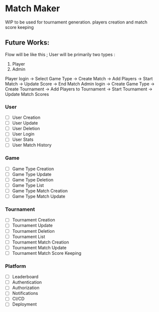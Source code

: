 # Match Maker

WIP to be used for tournament generation. players creation and match score keeping

## Future Works:

Flow will be like this ;
User will be primarily two types : 
1. Player
2. Admin

Player login -> Select Game Type -> Create Match -> Add Players -> Start Match -> Update Score -> End Match
Admin login -> Create Game Type -> Create Tournament -> Add Players to Tournament -> Start Tournament -> Update Match Scores 

### User
- [ ] User Creation
- [ ] User Update
- [ ] User Deletion
- [ ] User Login
- [ ] User Stats
- [ ] User Match History

### Game
- [ ] Game Type Creation
- [ ] Game Type Update
- [ ] Game Type Deletion
- [ ] Game Type List
- [ ] Game Type Match Creation
- [ ] Game Type Match Update

### Tournament
- [ ] Tournament Creation
- [ ] Tournament Update
- [ ] Tournament Deletion
- [ ] Tournament List
- [ ] Tournament Match Creation
- [ ] Tournament Match Update
- [ ] Tournament Match Score Keeping

### Platform
- [ ] Leaderboard
- [ ] Authentication
- [ ] Authorization
- [ ] Notifications
- [ ] CI/CD
- [ ] Deployment